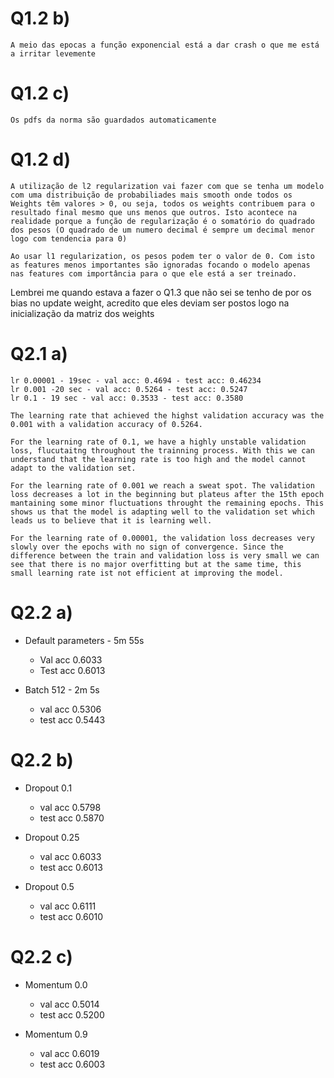 # Q1.2 b)
    A meio das epocas a função exponencial está a dar crash o que me está a irritar levemente

# Q1.2 c)
    Os pdfs da norma são guardados automaticamente

# Q1.2 d)

    A utilização de l2 regularization vai fazer com que se tenha um modelo com uma distribuição de probabiliades mais smooth onde todos os Weights têm valores > 0, ou seja, todos os weights contribuem para o resultado final mesmo que uns menos que outros. Isto acontece na realidade porque a função de regularização é o somatório do quadrado dos pesos (O quadrado de um numero decimal é sempre um decimal menor logo com tendencia para 0)

    Ao usar l1 regularization, os pesos podem ter o valor de 0. Com isto as features menos importantes são ignoradas focando o modelo apenas nas features com importância para o que ele está a ser treinado.


Lembrei me quando estava a fazer o Q1.3 que não sei se tenho de por os bias no update weight, acredito que eles deviam ser postos logo na inicialização da matriz dos weights


# Q2.1 a)

    lr 0.00001 - 19sec - val acc: 0.4694 - test acc: 0.46234
    lr 0.001 -20 sec - val acc: 0.5264 - test acc: 0.5247
    lr 0.1 - 19 sec - val acc: 0.3533 - test acc: 0.3580

    The learning rate that achieved the highst validation accuracy was the 0.001 with a validation accuracy of 0.5264.

    For the learning rate of 0.1, we have a highly unstable validation loss, flucutaitng throughout the trainning process. With this we can understand that the learning rate is too high and the model cannot adapt to the validation set.

    For the learning rate of 0.001 we reach a sweat spot. The validation loss decreases a lot in the beginning but plateus after the 15th epoch mantaining some minor fluctuations throught the remaining epochs. This shows us that the model is adapting well to the validation set which leads us to believe that it is learning well.

    For the learning rate of 0.00001, the validation loss decreases very slowly over the epochs with no sign of convergence. Since the difference between the train and validation loss is very small we can see that there is no major overfitting but at the same time, this small learning rate ist not efficient at improving the model.

# Q2.2 a)

- Default parameters - 5m 55s
    - Val acc 0.6033
    - Test acc 0.6013

- Batch 512 - 2m 5s
    - val acc 0.5306
    - test acc 0.5443




# Q2.2 b)

- Dropout 0.1
    - val acc 0.5798
    - test acc 0.5870

- Dropout 0.25
    - val acc 0.6033
    - test acc 0.6013

- Dropout 0.5
    - val acc 0.6111
    - test acc 0.6010


# Q2.2 c)

- Momentum 0.0
    - val acc 0.5014
    - test acc 0.5200

- Momentum 0.9
    - val acc 0.6019
    - test acc 0.6003